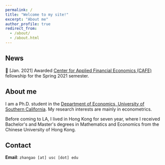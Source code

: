 ```yaml
---
permalink: /
title: "Welcome to my site!"
excerpt: "About me"
author_profile: true
redirect_from: 
  - /about/
  - /about.html
---
```


## News

👏 [Jan. 2021] Awarded [Center for Applied Financial Economics (CAFE)](https://dornsife.usc.edu/center-cafe) fellowship for the Spring 2021 semester.

## About me

I am a Ph.D. student in the [Department of Economics, University of Southern California](https://dornsife.usc.edu/econ/about-us/). My research interests are mainly in econometrics.

Before coming to LA, I lived in Hong Kong for seven year, where I received Bachelor's and Master's degrees in Mathematics and Economics from the Chinese University of Hong Kong.

## Contact

**Email**: `zhangao [at] usc [dot] edu`